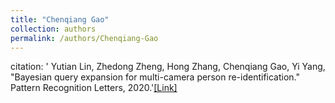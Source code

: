 ```yaml
---
title: "Chenqiang Gao"
collection: authors
permalink: /authors/Chenqiang-Gao
---
```

citation: ' Yutian Lin,  Zhedong Zheng,  Hong Zhang,  Chenqiang Gao,  Yi Yang, &quot;Bayesian query expansion for multi-camera person re-identification.&quot; Pattern Recognition Letters, 2020.'<a href='https://zdzheng.xyz/publication/Bayesian2020'>[Link]</a>